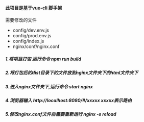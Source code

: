 #### 此项目是基于vue-cli 脚手架

需要修改的文件 
- config/dev.env.js
- config/prod.env.js
- config/index.js
- nginx/conf/nginx.conf

##### 1.将项目打包   运行命令 npm run build
##### 2.将打包后的dist目录下的文件放到nginx文件夹下的html文件夹下
##### 3.进入nginx文件夹下,运行命令 start nginx 
##### 4.浏览器输入 http://localhost:8080/#/xxxxx  xxxxx表示路由
##### 5.修改nginx.conf文件后需要重新运行 nginx -s reload
